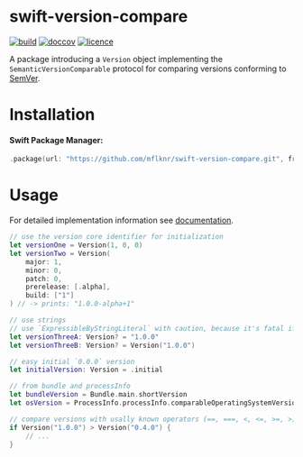 # swift-version-compare

[![build](https://github.com/mflknr/swift-version-compare/workflows/checks/badge.svg)](https://github.com/mflknr/swift-version-compare/actions/workflows/checks.yml)
[![doccov](https://mflknr.github.io/swift-version-compare/badge.svg?sanitize=true)](https://mflknr.github.io/swift-version-compare/)
[![licence](https://img.shields.io/github/license/mflknr/swift-version-compare)](https://github.com/mflknr/swift-version-compare/blob/main/LICENSE)

A package introducing a `Version` object implementing the  `SemanticVersionComparable` protocol for comparing versions conforming to [SemVer](https://semver.org). 

# Installation

#### Swift Package Manager:

```swift
.package(url: "https://github.com/mflknr/swift-version-compare.git", from: "2.0.0"))
```

# Usage

For detailed implementation information see [documentation](https://mflknr.github.io/swift-version-compare/).

```swift
// use the version core identifier for initialization
let versionOne = Version(1, 0, 0)
let versionTwo = Version(
    major: 1,
    minor: 0,
    patch: 0,
    prerelease: [.alpha],
    build: ["1"]
) // -> prints: "1.0.0-alpha+1"

// use strings
// use `ExpressibleByStringLiteral` with caution, because it's fatal if string is not `SemVer` version
let versionThreeA: Version? = "1.0.0" 
let versionThreeB: Version? = Version("1.0.0")

// easy initial `0.0.0` version
let initialVersion: Version = .initial

// from bundle and processInfo
let bundleVersion = Bundle.main.shortVersion
let osVersion = ProcessInfo.processInfo.comparableOperatingSystemVersion

// compare versions with usally known operators (==, ===, <, <=, >=, >)
if Version("1.0.0") > Version("0.4.0") {
    // ...
}
```


